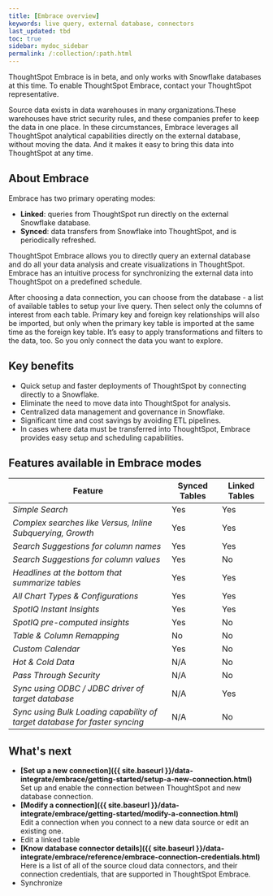 ```yaml
---
title: [Embrace overview]
keywords: live query, external database, connectors
last_updated: tbd
toc: true
sidebar: mydoc_sidebar
permalink: /:collection/:path.html
---
```

ThoughtSpot Embrace is in beta, and only works with Snowflake databases at this time. To enable ThoughtSpot Embrace, contact your ThoughtSpot representative.

Source data exists in data warehouses in many organizations.These warehouses have strict security rules, and these companies prefer to keep the data in one place. In these circumstances, Embrace leverages all ThoughtSpot analytical capabilities directly on the external database, without moving the data. And it makes it easy to bring this data into ThoughtSpot at any time.

## About Embrace

Embrace has two primary operating modes:
- **Linked**: queries from ThoughtSpot run directly on the external Snowflake database.
- **Synced**: data transfers from Snowflake into ThoughtSpot, and is periodically refreshed.

ThoughtSpot Embrace allows you to directly query an external database and do all your data analysis and create visualizations in ThoughtSpot. Embrace has an intuitive process for synchronizing the external data into ThoughtSpot on a predefined schedule.

After choosing a data connection, you can choose from the database - a list of available tables to setup your live query. Then select only the columns of interest from each table. Primary key and foreign key relationships will also be imported, but only when the primary key table is imported at the same time as the foreign key table. It’s easy to apply transformations and filters to the data, too. So you only connect the data you want to explore.

## Key benefits
- Quick setup and faster deployments of ThoughtSpot by connecting directly to a Snowflake.
- Eliminate the need to move data into ThoughtSpot for analysis.
- Centralized data management and governance in Snowflake.
- Significant time and cost savings by avoiding ETL pipelines.
- In cases where data must be transferred into ThoughtSpot, Embrace provides easy setup and scheduling capabilities.

## Features available in Embrace modes

| Feature |  Synced Tables | Linked Tables |
|---|---|---|
| *Simple Search* | Yes | Yes |
| *Complex searches like Versus, Inline Subquerying, Growth* | Yes | Yes |
| *Search Suggestions for column names* | Yes | Yes |
| *Search Suggestions for column values* | Yes | No |
| *Headlines at the bottom that summarize tables* | Yes | Yes |
| *All Chart Types & Configurations* | Yes | Yes |
| *SpotIQ Instant Insights* | Yes | Yes |
| *SpotIQ pre-computed insights* | Yes | No |
| *Table & Column Remapping* | No | No |
| *Custom Calendar* | Yes | No |
| *Hot & Cold Data* | N/A | No |
| *Pass Through Security* | N/A | No |
| *Sync using ODBC / JDBC driver of target database* | N/A | Yes |
| *Sync using Bulk Loading capability of target database for faster syncing* | N/A | No |

## What's next

-   **[Set up a new connection]({{ site.baseurl }}/data-integrate/embrace/getting-started/setup-a-new-connection.html)**  
Set up and enable the connection between ThoughtSpot and new database connection.
-   **[Modify a connection]({{ site.baseurl }}/data-integrate/embrace/getting-started/modify-a-connection.html)**  
Edit a connection when you connect to a new data source or edit an existing one.
- Edit a linked table
-   **[Know database connector details]({{ site.baseurl }}/data-integrate/embrace/reference/embrace-connection-credentials.html)**  
Here is a list of all of the source cloud data connectors, and their connection credentials, that are supported in ThoughtSpot Embrace.
- Synchronize
